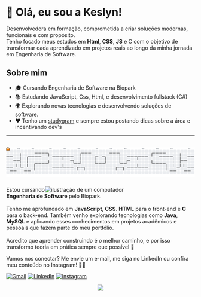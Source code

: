 # 💜 Olá, eu sou a Keslyn!
<p align="left">
  Desenvolvedora em formação, comprometida a criar soluções modernas, funcionais e com propósito. <br>
 Tenho focado meus estudos em <strong>Html</strong>, <strong>CSS</strong>, <strong>JS</strong> e C com o objetivo de transformar cada aprendizado em projetos reais ao longo da minha jornada em Engenharia de Software.
</p>

## Sobre mim

- 🎓 Cursando Engenharia de Software na Biopark
- 📚 Estudando JavaScript, Css, Html, e desenvolvimento fullstack (C#)
- 🌍 Explorando novas tecnologias e desenvolvendo soluções de software.
- ❤️ Tenho um [studygram](https://www.instagram.com/code.kes/) e sempre estou postando dicas sobre a área e incentivando dev's

---
<br>

<picture>
  <source media="(prefers-color-scheme: dark)" srcset="https://raw.githubusercontent.com/eduardavieira-dev/eduardavieira-dev/output/pacman-contribution-graph-dark.svg">
  <source media="(prefers-color-scheme: light)" srcset="https://raw.githubusercontent.com/eduardavieira-dev/eduardavieira-dev/output/pacman-contribution-graph.svg">
  <img alt="pacman contribution graph" src="https://raw.githubusercontent.com/eduardavieira-dev/eduardavieira-dev/output/pacman-contribution-graph.svg">
</picture>

###





<img src="https://raw.githubusercontent.com/MicaelliMedeiros/micaellimedeiros/master/image/computer-illustration.png" alt="ilustração de um computador" min-width="400px" max-width="400px" width="400px" align="right">

<p align="left"> 
 Estou cursando <strong> Engenharia de Software</strong> pelo Biopark. <br><br>
  Tenho me aprofundado em <strong>JavaScript</strong>, <strong>CSS</strong>. <strong>HTML</strong> para o front-end e <strong>C</strong> para o back-end. Também venho explorando tecnologias como <strong>Java</strong>, <strong>MySQL</strong> e  aplicando esses conhecimentos em projetos acadêmicos e pessoais que fazem parte do meu portfólio. <br><br>
  Acredito que aprender construindo é o melhor caminho, e por isso transformo teoria em prática sempre que possível 🚀
</p>



<p align="left">

</p>

<p align="left">
  Vamos nos conectar? Me envie um e-mail, me siga no LinkedIn ou confira meu conteúdo no Instagram! 💌✨
</p>

<p align="left">
  <a href="https://mail.google.com/mail/?view=cm&fs=1&to=kes.keslyn@gmail.com" title="Gmail">
  <img src="https://img.shields.io/badge/-Gmail-FF0000?style=flat-square&labelColor=FF0000&logo=gmail&logoColor=white&link=LINK-DO-SEU-GMAIL" alt="Gmail"/></a>
  <a href="https://www.linkedin.com/in/keslyn-bus-cristaldo/" title="LinkedIn">
  <img src="https://img.shields.io/badge/-Linkedin-0e76a8?style=flat-square&logo=Linkedin&logoColor=white&link=LINK-DO-SEU-LINKEDIN" alt="LinkedIn"/></a>
  <a href="https://www.instagram.com/code.kes/" title="Instagram">
  <img src="https://img.shields.io/badge/-Instagram-DF0174?style=flat-square&labelColor=DF0174&logo=instagram&logoColor=white&link=LINK-DO-SEU-INSTAGRAM" alt="Instagram"/></a>
</p>

<div align="center">
  <img src="https://visitor-badge.laobi.icu/badge?page_id=eduardavieira-dev.eduardavieira-dev&left_color=darkviolet&right_color=orchid" width="80" />
</div>

